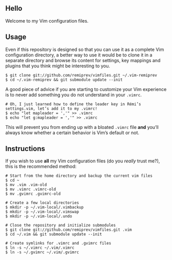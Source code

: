 ## Hello

Welcome to my Vim configuration files.

## Usage

Even if this repository is designed so that you can use it as a complete Vim configuration directory, a better way to use it would be to clone it in a separate directory and browse its content for settings, key mappings and plugins that you think might be interesting to you.

    $ git clone git://github.com/remiprev/vimfiles.git ~/.vim-remiprev
    $ cd ~/.vim-remiprev && git submodule update --init

A good piece of advice if you are starting to customize your Vim experience is to never add something you do not understand in your `.vimrc`.

    # Oh, I just learned how to define the leader key in Rémi’s settings.vim, let’s add it to my .vimrc!
    $ echo "let mapleader = ','" >> .vimrc
    $ echo "let g:mapleader = ','" >> .vimrc

This will prevent you from ending up with a bloated `.vimrc` file **and** you’ll always know whether a certain behavior is Vim’s default or not.

## Instructions

If you wish to use **all** my Vim configuration files (do you *really* trust me?), this is the recommended method:

    # Start from the home directory and backup the current vim files
    $ cd ~
    $ mv .vim .vim-old
    $ mv .vimrc .vimrc-old
    $ mv .gvimrc .gvimrc-old

    # Create a few local directories
    $ mkdir -p ~/.vim-local/.vimbackup
    $ mkdir -p ~/.vim-local/.vimswap
    $ mkdir -p ~/.vim-local/.undo

    # Close the repository and initialize submodules
    $ git clone git://github.com/remiprev/vimfiles.git .vim
    $ cd ~/.vim && git submodule update --init

    # Create symlinks for .vimrc and .gvimrc files
    $ ln -s ~/.vimrc ~/.vim/.vimrc
    $ ln -s ~/.gvimrc ~/.vim/.gvimrc

